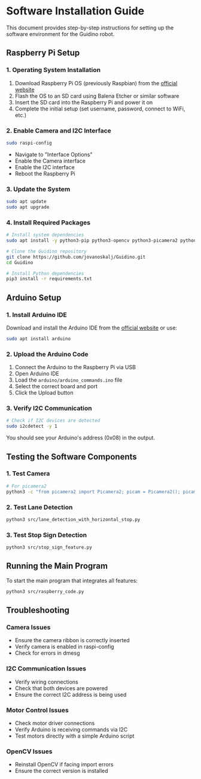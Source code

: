# Software Installation Guide

This document provides step-by-step instructions for setting up the software environment for the Guidino robot.

## Raspberry Pi Setup

### 1. Operating System Installation

1. Download Raspberry Pi OS (previously Raspbian) from the [official website](https://www.raspberrypi.org/software/)
2. Flash the OS to an SD card using Balena Etcher or similar software
3. Insert the SD card into the Raspberry Pi and power it on
4. Complete the initial setup (set username, password, connect to WiFi, etc.)

### 2. Enable Camera and I2C Interface

```bash
sudo raspi-config
```

- Navigate to "Interface Options"
- Enable the Camera interface
- Enable the I2C interface
- Reboot the Raspberry Pi

### 3. Update the System

```bash
sudo apt update
sudo apt upgrade
```

### 4. Install Required Packages

```bash
# Install system dependencies
sudo apt install -y python3-pip python3-opencv python3-picamera2 python3-smbus i2c-tools git

# Clone the Guidino repository
git clone https://github.com/jovanoskalj/Guidino.git
cd Guidino

# Install Python dependencies
pip3 install -r requirements.txt
```

## Arduino Setup

### 1. Install Arduino IDE

Download and install the Arduino IDE from the [official website](https://www.arduino.cc/en/software) or use:

```bash
sudo apt install arduino
```

### 2. Upload the Arduino Code

1. Connect the Arduino to the Raspberry Pi via USB
2. Open Arduino IDE
3. Load the `arduino/arduino_commands.ino` file
4. Select the correct board and port
5. Click the Upload button

### 3. Verify I2C Communication

```bash
# Check if I2C devices are detected
sudo i2cdetect -y 1
```

You should see your Arduino's address (0x08) in the output.

## Testing the Software Components

### 1. Test Camera

```bash
# For picamera2
python3 -c "from picamera2 import Picamera2; picam = Picamera2(); picam.start_preview()"
```

### 2. Test Lane Detection

```bash
python3 src/lane_detection_with_horizontal_stop.py
```

### 3. Test Stop Sign Detection

```bash
python3 src/stop_sign_feature.py
```

## Running the Main Program

To start the main program that integrates all features:

```bash
python3 src/raspberry_code.py
```

## Troubleshooting

### Camera Issues
- Ensure the camera ribbon is correctly inserted
- Verify camera is enabled in raspi-config
- Check for errors in dmesg

### I2C Communication Issues
- Verify wiring connections
- Check that both devices are powered
- Ensure the correct I2C address is being used

### Motor Control Issues
- Check motor driver connections
- Verify Arduino is receiving commands via I2C
- Test motors directly with a simple Arduino script

### OpenCV Issues
- Reinstall OpenCV if facing import errors
- Ensure the correct version is installed